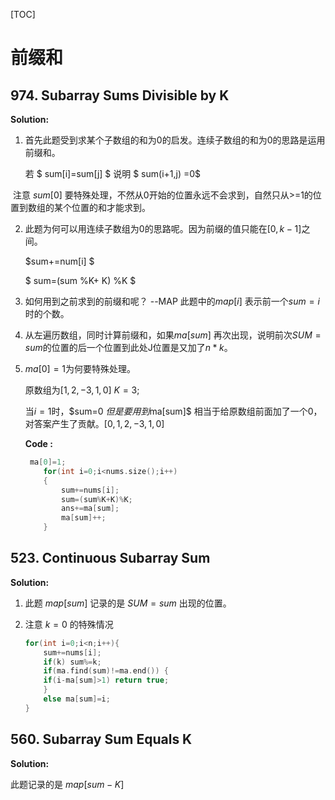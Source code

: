 [TOC]

# 前缀和

## 974. Subarray Sums Divisible by K

**Solution:**

1. 首先此题受到求某个子数组的和为0的启发。连续子数组的和为0的思路是运用前缀和。

   若 $ sum[i]=sum[j] $  说明 $ sum(i+1,j) =0$

​       注意 $sum[0]$ 要特殊处理，不然从0开始的位置永远不会求到，自然只从>=1的位置到数组的某个位置的和才能求到。

2. 此题为何可以用连续子数组为0的思路呢。因为前缀$%K$的值只能在$[0,k-1]$之间。

   $sum+=num[i] $  

   $ sum=(sum \%K+ K) \%K $

3. 如何用到之前求到的前缀和呢？  --MAP  此题中的$map[i]$ 表示前一个$sum=i$ 时的个数。

4. 从左遍历数组，同时计算前缀和，如果$ma[sum]$ 再次出现，说明前次$SUM=sum$的位置的后一个位置到此处J位置是又加了$n*k$。

5. $ma[0]=1$为何要特殊处理。

   原数组为$[1,2,-3,1,0]$    $K=3$;

   当$i=1$时，$sum=0 $但是要用到$ma[sum]$ 相当于给原数组前面加了一个0，对答案产生了贡献。$[0,1,2,-3,1,0]$



   **Code :**

   ~~~c++
   	ma[0]=1;
       for(int i=0;i<nums.size();i++)
       {
           sum+=nums[i];
           sum=(sum%K+K)%K;
           ans+=ma[sum];
           ma[sum]++;
       }
   ~~~


## 523. Continuous Subarray Sum

**Solution:**

1. 此题 $map[sum]$ 记录的是 $SUM=sum$ 出现的位置。

2. 注意 $k=0$ 的特殊情况

   ~~~c++
   for(int i=0;i<n;i++){
       sum+=nums[i];
       if(k) sum%=k;
       if(ma.find(sum)!=ma.end()) {
       if(i-ma[sum]>1) return true;
       }
       else ma[sum]=i;
   }
   ~~~


## 560. Subarray Sum Equals K

**Solution:**

此题记录的是 $map[sum-K]$


